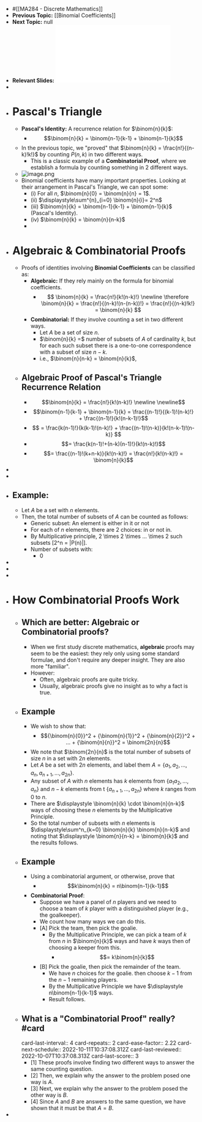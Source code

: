 - #[[MA284 - Discrete Mathematics]]
- **Previous Topic:** [[Binomial Coefficients]]
- **Next Topic:** null
- **Relevant Slides:** ![MA284-Week04.pdf](../assets/MA284-Week04_1664365603740_0.pdf)
-
- #  Pascal's Triangle
	- **Pascal's Identity:** A recurrence relation for $\binom{n}{k}$:
		- $$\binom{n}{k} = \binom{n-1}{k-1} + \binom{n-1}{k}$$
	- In the previous topic, we "proved" that $\binom{n}{k} = \frac{n!}{(n-k)!k!}$ by counting $P(n,k)$ in two different ways.
		- This is a classic example of a **Combinatorial Proof**, where we establish a formula by counting something in 2 different ways.
	- ![image.png](../assets/image_1664366784504_0.png)
	- Binomial coefficients have many important properties. Looking at their arrangement in Pascal's Triangle, we can spot some:
		- (i) For all $n$, $\binom{n}{0} = \binom{n}{n} = 1$.
		- (ii) $\displaystyle\sum^{n}_{i=0} \binom{n}{i}= 2^n$
		- (iii) $\binom{n}{k} = \binom{n-1}{k-1} + \binom{n-1}{k}$ (Pascal's Identity).
		- (iv) $\binom{n}{k} = \binom{n}{n-k}$
		-
- # Algebraic & Combinatorial Proofs
	- Proofs of identities involving **Binomial Coefficients** can be classified as:
		- **Algebraic:** If they rely mainly on the formula for binomial coefficients.
			- $$
			  \binom{n}{k} = \frac{n!}{k!(n-k)!}
			  \newline
			  \therefore \binom{n}{k} = \frac{n!}{(n-k)!(n-(n-k))!} = \frac{n!}{(n-k)!k!} = \binom{n}{k}
			  $$
		- **Combinatorial:** If they involve counting a set in two different ways.
			- Let $A$ be a set of size $n$.
			- $\binom{n}{k} =$ number of subsets of $A$ of cardinality $k$, but for each such subset there is a one-to-one correspondence with a subset of size $n-k$.
			- i.e., $\binom{n}{n-k} = \binom{n}{k}$,
	- ## Algebraic Proof of Pascal's Triangle Recurrence Relation
		- $$\binom{n}{k} = \frac{n!}{k!(n-k)!} \newline \newline$$
		- $$\binom{n-1}{k-1} + \binom{n-1}{k} = \frac{(n-1)!}{(k-1)!(n-k)!} + \frac{(n-1)!}{k!(n-k-1)!}$$
		- $$ = \frac{k(n-1)!}{k(k-1)!(n-k)!} + \frac{(n-1)!(n-k)}{k!(n-k-1)!(n-k)} $$
		- $$= \frac{k(n-1)!+(n-k)(n-1)!}{k!(n-k)!}$$
		- $$= \frac{(n-1)!(k+n-k)}{k!(n-k)!} = \frac{n!}{k!(n-k)!} = \binom{n}{k}$$
-
-
- ## Example:
	- Let $A$ be a set with $n$ elements.
	- Then, the total number of subsets of $A$ can be counted as follows:
		- Generic subset: An element is either in it or not
		- For each of $n$ elements, there are 2 choices: in or not in.
		- By Multiplicative principle, 2 \times 2 \times ... \times 2 such subsets [2^n = |P(n)|].
		- Number of subsets with:
			- 0
-
-
-
- # How Combinatorial Proofs Work
	- ## Which are better: Algebraic or Combinatorial proofs?
		- When we first study discrete mathematics, **algebraic** proofs may seem to be the easiest: they rely only using some standard formulae, and don't require any deeper insight. They are also more "familiar".
		- However:
			- Often, algebraic proofs are quite tricky.
			- Usually, algebraic proofs give no insight as to why a fact is true.
	- ## Example
		- We wish to show that:
			- $${\binom{n}{0}}^2 + {\binom{n}{1}}^2 + {\binom{n}{2}}^2 + ... + {\binom{n}{n}}^2 = \binom{2n}{n}$$
		- We note that $\binom{2n}{n}$ is the total number of subsets of size $n$ in a set with $2n$ elements.
		- Let $A$ be a set with $2n$ elements, and label them $A = \{a_1, a_2, ..., a_n, a_{n+1}, ..., a_{2n}\}$.
		- Any subset of $A$ with $n$ elements has $k$ elements from $\{a_1 a_2, ..., a_n\}$ and $n-k$ elements from t $\{a_{n+1}, ..., a_{2n}\}$ where $k$ ranges from $0$ to $n$.
		- There are $\displaystyle \binom{n}{k} \cdot \binom{n}{n-k}$ ways of choosing these $n$ elements by the Multiplicative Principle.
		- So the total number of subsets with $n$ elements is $\displaystyle\sum^n_{k=0} \binom{n}{k} \binom{n}{n-k}$ and noting that $\displaystyle \binom{n}{n-k} = \binom{n}{k}$ and the results follows.
	- ## Example
		- Using a combinatorial argument, or otherwise, prove that
			- $$k\binom{n}{k} = n\binom{n-1}{k-1}$$
		- **Combinatorial Proof**:
			- Suppose we have a panel of $n$ players and we need to choose a team of $k$ player with a distinguished player (e.g., the goalkeeper).
			- We count how many ways we can do this.
			- [A] Pick the team, then pick the goalie.
				- By the Multiplicative Principle, we can pick a team of $k$ from $n$ in $\binom{n}{k}$ ways and have $k$ ways then of choosing a keeper from this.
					- $$= k\binom{n}{k}$$
			- [B] Pick the goalie, then pick the remainder of the team.
				- We have $n$ choices for the goalie. then choose $k-1$ from the $n-1$ remaining players.
				- By the Multiplicative Principle we have $\displaystyle n\binom{n-1}{k-1}$ ways.
				- Result follows.
	- ## What is a "Combinatorial Proof" really? #card
	  card-last-interval:: 4
	  card-repeats:: 2
	  card-ease-factor:: 2.22
	  card-next-schedule:: 2022-10-11T10:37:08.312Z
	  card-last-reviewed:: 2022-10-07T10:37:08.313Z
	  card-last-score:: 3
		- [1] These proofs involve finding two different ways to answer the same counting question.
		- [2] Then, we explain why the answer to the problem posed one way is $A$.
		- [3] Next, we explain why the answer to the problem posed the other way is $B$.
		- [4] Since $A$ and $B$ are answers to the same question, we have shown that it must be that $A = B$.
-